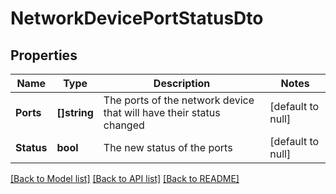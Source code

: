# NetworkDevicePortStatusDto

## Properties
Name | Type | Description | Notes
------------ | ------------- | ------------- | -------------
**Ports** | **[]string** | The ports of the network device that will have their status changed | [default to null]
**Status** | **bool** | The new status of the ports | [default to null]

[[Back to Model list]](../README.md#documentation-for-models) [[Back to API list]](../README.md#documentation-for-api-endpoints) [[Back to README]](../README.md)

